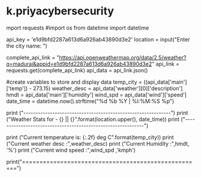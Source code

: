 # k.priyacybersecurity
mport requests
#import os
from datetime import datetime

api_key = 'e1d9bfd2287a613d6a926ab43890d3e2'
location = input("Enter the city name: ")

complete_api_link = "https://api.openweathermap.org/data/2.5/weather?q=madurai&appid=e1d9bfd2287a613d6a926ab43890d3e2"
api_link = requests.get(complete_api_link)
api_data = api_link.json()

#create variables to store and display data
temp_city = ((api_data['main']['temp']) - 273.15)
weather_desc = api_data['weather'][0]['description']
hmdt = api_data['main']['humidity']
wind_spd = api_data['wind']['speed']
date_time = datetime.now().strftime("%d %b %Y | %I:%M:%S %p")

print ("-------------------------------------------------------------")
print ("Weather Stats for - {}  || {}".format(location.upper(), date_time))
print ("-------------------------------------------------------------")

print ("Current temperature is: {:.2f} deg C".format(temp_city))
print ("Current weather desc  :",weather_desc)
print ("Current Humidity      :",hmdt, '%')
print ("Current wind speed    :",wind_spd ,'kmph')

print("====================================================")
